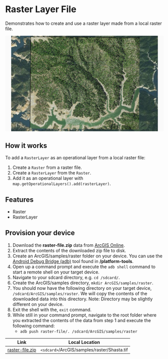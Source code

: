 # Raster Layer File

Demonstrates how to create and use a raster layer made from a local raster file.

![Raster Layer File App](raster-layer-file.png)

## How it works

To add a `RasterLayer` as an operational layer from a local raster file:

1. Create a `Raster` from a raster file.
1. Create a `RasterLayer` from the `Raster`.
1. Add it as an operational layer with `map.getOperationalLayers().add(rasterLayer)`.

## Features

* Raster
* RasterLayer

## Provision your device
1. Download the **raster-file.zip** data from [ArcGIS Online](https://arcgisruntime.maps.arcgis.com/home/item.html?id=7c4c679ab06a4df19dc497f577f111bd).  
2. Extract the contents of the downloaded zip file to disk.  
3. Create an ArcGIS/samples/raster folder on your device. You can use the [Android Debug Bridge (adb)](https://developer.android.com/guide/developing/tools/adb.html) tool found in **<sdk-dir>/platform-tools**.
4. Open up a command prompt and execute the `adb shell` command to start a remote shell on your target device.
5. Navigate to your sdcard directory, e.g. `cd /sdcard/`.  
6. Create the ArcGIS/samples directory, `mkdir ArcGIS/samples/raster`.
7. You should now have the following directory on your target device, `/sdcard/ArcGIS/samples/raster`. We will copy the contents of the downloaded data into this directory. Note:  Directory may be slightly different on your device.
8. Exit the shell with the, `exit` command.
9. While still in your command prompt, navigate to the root folder where you extracted the contents of the data from step 1 and execute the following command: 
	* `adb push raster-file/. /sdcard/ArcGIS/samples/raster`


Link | Local Location
---------|-------|
|[raster-file.zip](https://arcgisruntime.maps.arcgis.com/home/item.html?id=7c4c679ab06a4df19dc497f577f111bd)| `<sdcard>`/ArcGIS/samples/raster/Shasta.tif |
